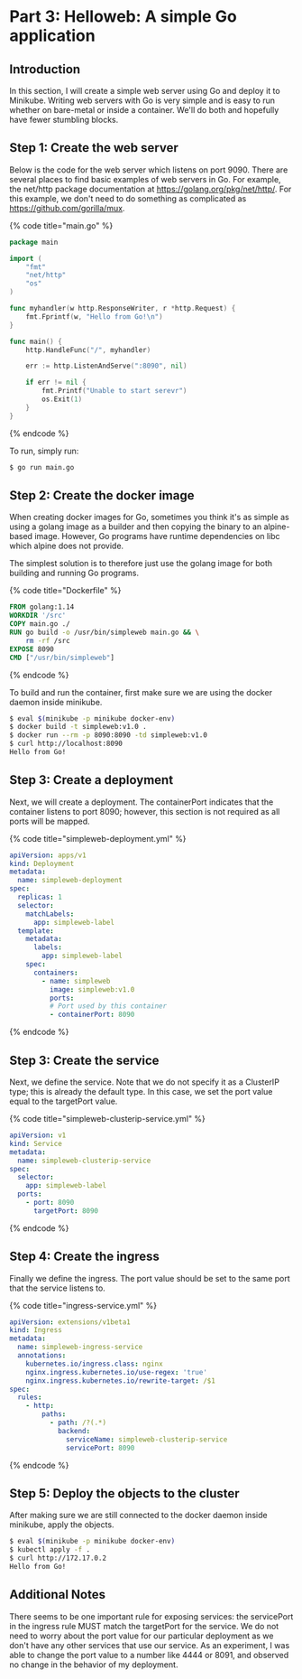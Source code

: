 # Part 3: Helloweb: A simple Go application

## Introduction

In this section, I will create a simple web server using Go and deploy it to Minikube. Writing web servers with Go is very simple and is easy to run whether on bare-metal or inside a container. We'll do both and hopefully have fewer stumbling blocks.

## Step 1: Create the web server

Below is the code for the web server which listens on port 9090. There are several places to find basic examples of web servers in Go. For example, the net/http package documentation at https://golang.org/pkg/net/http/. For this example, we don't need to do something as complicated as https://github.com/gorilla/mux.


{% code title="main.go" %}
```go
package main

import (
	"fmt"
	"net/http"
	"os"
)

func myhandler(w http.ResponseWriter, r *http.Request) {
	fmt.Fprintf(w, "Hello from Go!\n")
}

func main() {
	http.HandleFunc("/", myhandler)

	err := http.ListenAndServe(":8090", nil)

	if err != nil {
		fmt.Printf("Unable to start serevr")
		os.Exit(1)
	}
}
```
{% endcode %}

To run, simply run:

```bash
$ go run main.go
```

## Step 2: Create the docker image

When creating docker images for Go, sometimes you think it's as simple as using a golang image as a builder and then copying the binary to an alpine-based image. However, Go programs have runtime dependencies on libc which alpine does not provide. 

The simplest solution is to therefore just use the golang image for both building and running Go programs.

{% code title="Dockerfile" %}
```dockerfile
FROM golang:1.14
WORKDIR '/src'
COPY main.go ./
RUN go build -o /usr/bin/simpleweb main.go && \
    rm -rf /src
EXPOSE 8090
CMD ["/usr/bin/simpleweb"]
```
{% endcode %}

To build and run the container, first make sure we are using the docker daemon inside minikube.

```bash
$ eval $(minikube -p minikube docker-env)
$ docker build -t simpleweb:v1.0 .
$ docker run --rm -p 8090:8090 -td simpleweb:v1.0
$ curl http://localhost:8090
Hello from Go!
```
## Step 3: Create a deployment

Next, we will create a deployment. The containerPort indicates that the container listens to port 8090; however, this section is not required as all ports will be mapped.

{% code title="simpleweb-deployment.yml" %}
```yml
apiVersion: apps/v1
kind: Deployment
metadata:
  name: simpleweb-deployment
spec:
  replicas: 1
  selector:
    matchLabels:
      app: simpleweb-label
  template:
    metadata:
      labels:
        app: simpleweb-label
    spec:
      containers:
        - name: simpleweb
          image: simpleweb:v1.0
          ports:
          # Port used by this container
          - containerPort: 8090
```
{% endcode %}

## Step 3: Create the service

Next, we define the service. Note that we do not specify it as a ClusterIP type; this is already the default type. In this case, we set the port value equal to the targetPort value.

{% code title="simpleweb-clusterip-service.yml" %}
```yml
apiVersion: v1
kind: Service
metadata:
  name: simpleweb-clusterip-service
spec:
  selector:
    app: simpleweb-label
  ports:
    - port: 8090
      targetPort: 8090
```
{% endcode %}

## Step 4: Create the ingress

Finally we define the ingress. The port value should be set to the same port that the service listens to.

{% code title="ingress-service.yml" %}
```yml
apiVersion: extensions/v1beta1
kind: Ingress
metadata:
  name: simpleweb-ingress-service
  annotations:
    kubernetes.io/ingress.class: nginx
    nginx.ingress.kubernetes.io/use-regex: 'true'
    nginx.ingress.kubernetes.io/rewrite-target: /$1
spec:
  rules:
    - http:
        paths:
          - path: /?(.*)
            backend:
              serviceName: simpleweb-clusterip-service
              servicePort: 8090
```
{% endcode %}

## Step 5: Deploy the objects to the cluster

After making sure we are still connected to the docker daemon inside minikube, apply the objects.

```bash
$ eval $(minikube -p minikube docker-env)
$ kubectl apply -f .
$ curl http://172.17.0.2
Hello from Go!
```

## Additional Notes

There seems to be one important rule for exposing services: the servicePort in the ingress rule MUST match the targetPort for the service. We do not need to worry about the port value for our particular deployment as we don't have any other services that use our service. As an experiment, I was able to change the port value to a number like 4444 or 8091, and observed no change in the behavior of my deployment.